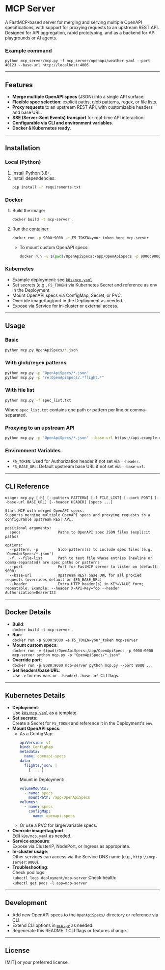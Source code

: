 # MCP Server

A FastMCP-based server for merging and serving multiple OpenAPI specifications, with support for proxying requests to an upstream REST API. Designed for API aggregation, rapid prototyping, and as a backend for API playgrounds or AI agents.

### Example command
```
python mcp_server/mcp.py -f mcp_server/openapi/weather.yaml --port 40123 --base-url http://localhost:4006
```



---

## Features

- **Merge multiple OpenAPI specs** (JSON) into a single API surface.
- **Flexible spec selection**: explicit paths, glob patterns, regex, or file lists.
- **Proxy requests** to an upstream REST API, with customizable headers and base URL.
- **SSE (Server-Sent Events) transport** for real-time API interaction.
- **Configurable via CLI and environment variables**.
- **Docker & Kubernetes ready**.

---

## Installation

### Local (Python)

1. Install Python 3.8+.
2. Install dependencies:
   ```bash
   pip install -r requirements.txt
   ```

### Docker

1. Build the image:
   ```bash
   docker build -t mcp-server .
   ```
2. Run the container:
   ```bash
   docker run -p 9000:9000 -e F5_TOKEN=your_token_here mcp-server
   ```
   - To mount custom OpenAPI specs:
     ```bash
     docker run -v $(pwd)/OpenApiSpecs:/app/OpenApiSpecs -p 9000:9000 mcp-server python mcp.py -p "OpenApiSpecs/*.json"
     ```

### Kubernetes

- Example deployment: see [`k8s/mcp.yaml`](k8s/mcp.yaml)
- Set secrets (e.g., `F5_TOKEN`) via Kubernetes Secret and reference as env in the Deployment.
- Mount OpenAPI specs via ConfigMap, Secret, or PVC.
- Override image/tag/port in the Deployment as needed.
- Expose via Service for in-cluster or external access.

---

## Usage

### Basic

```bash
python mcp.py OpenApiSpecs/*.json
```

### With glob/regex patterns

```bash
python mcp.py -p "OpenApiSpecs/*.json"
python mcp.py -p "re:OpenApiSpecs/.*flight.*"
```

### With file list

```bash
python mcp.py -f spec_list.txt
```
Where `spec_list.txt` contains one path or pattern per line or comma-separated.

### Proxying to an upstream API

```bash
python mcp.py -p "OpenApiSpecs/*.json" --base-url https://api.example.com --header "Authorization=Bearer123"
```

### Environment Variables

- `F5_TOKEN`: Used for Authorization header if not set via `--header`.
- `F5_BASE_URL`: Default upstream base URL if not set via `--base-url`.

---

## CLI Reference

```text
usage: mcp.py [-h] [--pattern PATTERN] [-f FILE_LIST] [--port PORT] [--base-url BASE_URL] [--header HEADER] [specs ...]

Start MCP with merged OpenAPI specs.
Supports merging multiple OpenAPI specs and proxying requests to a configurable upstream REST API.

positional arguments:
  specs                 Paths to OpenAPI spec JSON files (explicit paths)

options:
  --pattern, -p         Glob pattern(s) to include spec files (e.g. 'OpenApiSpecs/*.json')
  -f, --file-list       Path to text file whose entries (newline or comma-separated) are spec paths or patterns
  --port                Port for FastMCP server to listen on (default: 9000)
  --base-url            Upstream REST base URL for all proxied requests (overrides default or $F5_BASE_URL)
  --header              Extra HTTP header(s) in KEY=VALUE form; repeatable. Example: --header X-API-Key=foo --header Authorization=Bearer123
```

---

## Docker Details

- **Build**:  
  `docker build -t mcp-server .`
- **Run**:  
  `docker run -p 9000:9000 -e F5_TOKEN=your_token mcp-server`
- **Mount custom specs**:  
  `docker run -v $(pwd)/OpenApiSpecs:/app/OpenApiSpecs -p 9000:9000 mcp-server python mcp.py -p "OpenApiSpecs/*.json"`
- **Override port**:  
  `docker run -p 8080:9000 mcp-server python mcp.py --port 8080 ...`
- **Set headers/base URL**:  
  Use `-e` for env vars or `--header`/`--base-url` CLI flags.

---

## Kubernetes Details

- **Deployment**:  
  Use [`k8s/mcp.yaml`](k8s/mcp.yaml) as a template.
- **Set secrets**:  
  Create a Secret for `F5_TOKEN` and reference it in the Deployment's `env`.
- **Mount OpenAPI specs**:  
  - As a ConfigMap:
    ```yaml
    apiVersion: v1
    kind: ConfigMap
    metadata:
      name: openapi-specs
    data:
      flights.json: |
        { ... }
    ```
    Mount in Deployment:
    ```yaml
    volumeMounts:
      - name: specs
        mountPath: /app/OpenApiSpecs
    volumes:
      - name: specs
        configMap:
          name: openapi-specs
    ```
  - Or use a PVC for large/variable specs.
- **Override image/tag/port**:  
  Edit `k8s/mcp.yaml` as needed.
- **Service exposure**:  
  Expose via ClusterIP, NodePort, or Ingress as appropriate.
- **In-cluster usage**:  
  Other services can access via the Service DNS name (e.g., `http://mcp-server:9000`).
- **Troubleshooting**:  
  Check pod logs:  
  `kubectl logs deployment/mcp-server`
  Check health:  
  `kubectl get pods -l app=mcp-server`

---

## Development

- Add new OpenAPI specs to the `OpenApiSpecs/` directory or reference via CLI.
- Extend CLI options in [`mcp.py`](mcp.py) as needed.
- Regenerate this README if CLI flags or features change.

---

## License

[MIT] or your preferred license.
